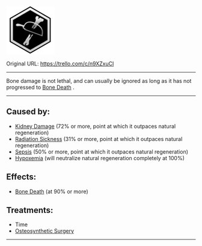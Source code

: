 ![tile061.png\|200](./Bone%20Damage%20-%20Attachments/6718845db30472d958dd7c18.png)

Original URL: https://trello.com/c/n9XZxuCl

---

Bone damage is not lethal, and can usually be ignored as long as it has not progressed to [Bone Death](Bone%20Death.md) .

---

## Caused by:

- [Kidney Damage](../Torso/Kidney%20Damage.md) (72% or more, point at which it outpaces natural regeneration)
- [Radiation Sickness](../Torso/Radiation%20Sickness.md) (31% or more, point at which it outpaces natural regeneration)
- [Sepsis](../Blood/Sepsis.md) (50% or more, point at which it outpaces natural regeneration)
- [Hypoxemia](../Blood/Hypoxemia.md) (will neutralize natural regeneration completely at 100%)

## Effects:

- [Bone Death](Bone%20Death.md) (at 90% or more)

## Treatments:

- Time
- [Osteosynthetic Surgery](../Procedures/Osteosynthetic%20Surgery.md)

---

